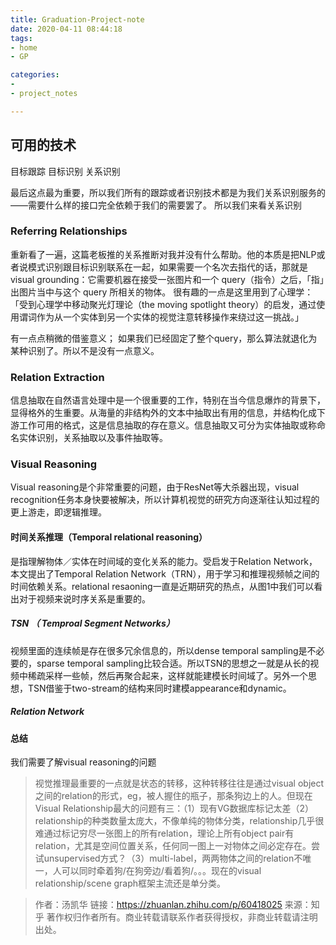 ```yaml
---
title: Graduation-Project-note
date: 2020-04-11 08:44:18
tags:
- home
- GP

categories:
- 
- project_notes

---
```


## 可用的技术
目标跟踪
目标识别
关系识别

最后这点最为重要，所以我们所有的跟踪或者识别技术都是为我们关系识别服务的——需要什么样的接口完全依赖于我们的需要罢了。
所以我们来看关系识别

### Referring Relationships
重新看了一遍，这篇老板推的关系推断对我并没有什么帮助。他的本质是把NLP或者说模式识别跟目标识别联系在一起，如果需要一个名次去指代的话，那就是visual grounding：它需要机器在接受一张图片和一个 query（指令）之后，「指」出图片当中与这个 query 所相关的物体。
很有趣的一点是这里用到了心理学：「受到心理学中移动聚光灯理论（the moving spotlight theory）的启发，通过使用谓词作为从一个实体到另一个实体的视觉注意转移操作来绕过这一挑战。」

有一点点稍微的借鉴意义；
如果我们已经固定了整个query，那么算法就退化为某种识别了。所以不是没有一点意义。

### Relation Extraction
信息抽取在自然语言处理中是一个很重要的工作，特别在当今信息爆炸的背景下，显得格外的生重要。从海量的非结构外的文本中抽取出有用的信息，并结构化成下游工作可用的格式，这是信息抽取的存在意义。信息抽取又可分为实体抽取或称命名实体识别，关系抽取以及事件抽取等。

### Visual Reasoning
Visual reasoning是个非常重要的问题，由于ResNet等大杀器出现，visual recognition任务本身快要被解决，所以计算机视觉的研究方向逐渐往认知过程的更上游走，即逻辑推理。

#### 时间关系推理（Temporal relational reasoning）
是指理解物体／实体在时间域的变化关系的能力。受启发于Relation Network，本文提出了Temporal Relation Network（TRN），用于学习和推理视频帧之间的时间依赖关系。relational resaoning一直是近期研究的热点，从图1中我们可以看出对于视频来说时序关系是重要的。

##### TSN （ Temproal Segment Networks）

视频里面的连续帧是存在很多冗余信息的，所以dense temporal sampling是不必要的，sparse temporal sampling比较合适。所以TSN的思想之一就是从长的视频中稀疏采样一些帧，然后再聚合起来，这样就能建模长时间域了。另外一个思想，TSN借鉴于two-stream的结构来同时建模appearance和dynamic。

##### Relation Network

#### 总结
我们需要了解visual reasoning的问题
>视觉推理最重要的一点就是状态的转移，这种转移往往是通过visual object之间的relation的形式，eg，被人握住的瓶子，那条狗边上的人。但现在Visual Relationship最大的问题有三：（1）现有VG数据库标记太差（2）relationship的种类数量太庞大，不像单纯的物体分类，relationship几乎很难通过标记穷尽一张图上的所有relation，理论上所有object pair有relation，尤其是空间位置关系，任何同一图上一对物体之间必定存在。尝试unsupervised方式？（3）multi-label，两两物体之间的relation不唯一，人可以同时牵着狗/在狗旁边/看着狗/。。。现在的visual relationship/scene graph框架主流还是单分类。

>作者：汤凯华
>链接：https://zhuanlan.zhihu.com/p/60418025
>来源：知乎
>著作权归作者所有。商业转载请联系作者获得授权，非商业转载请注明出处。